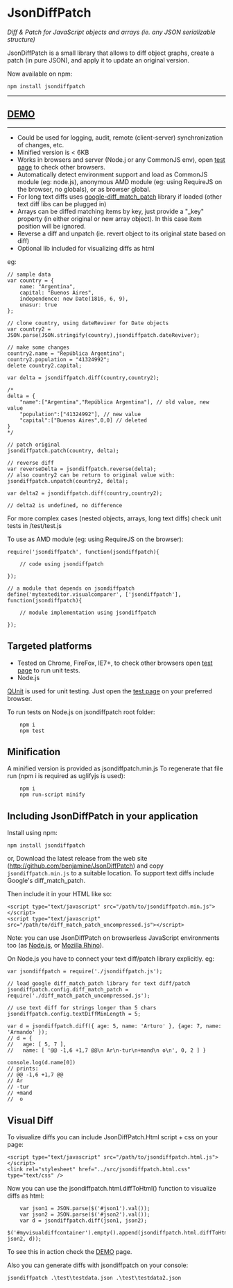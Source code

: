 JsonDiffPatch
=========

*Diff & Patch for JavaScript objects and arrays (ie. any JSON serializable structure)*

JsonDiffPatch is a small library that allows to diff object graphs, create a patch (in pure JSON), and apply it to update an original version.

Now available on npm:
```
npm install jsondiffpatch
```
-----
**[DEMO](http://benjamine.github.com/JsonDiffPatch/demo/index.htm)**
-----
-----

- Could be used for logging, audit, remote (client-server) synchronization of changes, etc.
- Minified version is < 6KB
- Works in browsers and server (Node.j or any CommonJS env), open [test page](http://benjamine.github.com/JsonDiffPatch/test/qunit.htm) to check other browsers.
- Automatically detect environment support and load as CommonJS module (eg: node.js), anonymous AMD module (eg: using RequireJS on the browser, no globals), or as browser global.
- For long text diffs uses [google-diff_match_patch](http://code.google.com/p/google-diff-match-patch/) library if loaded (other text diff libs can be plugged in)
- Arrays can be diffed matching items by key, just provide a "_key" property (in either original or new array object). In this case item position will be ignored.
- Reverse a diff and unpatch (ie. revert object to its original state based on diff)
- Optional lib included for visualizing diffs as html

eg:

	// sample data
	var country = {
		name: "Argentina",
		capital: "Buenos Aires",
		independence: new Date(1816, 6, 9),
		unasur: true
	};
  
	// clone country, using dateReviver for Date objects
	var country2 = JSON.parse(JSON.stringify(country),jsondiffpatch.dateReviver);
	 
	// make some changes
	country2.name = "República Argentina";
	country2.population = "41324992";
	delete country2.capital;
  
	var delta = jsondiffpatch.diff(country,country2);
	
	/*
	delta = {
		"name":["Argentina","República Argentina"], // old value, new value
		"population":["41324992"], // new value
		"capital":["Buenos Aires",0,0] // deleted
	}
	*/
  
	// patch original 
	jsondiffpatch.patch(country, delta);

	// reverse diff
	var reverseDelta = jsondiffpatch.reverse(delta);
	// also country2 can be return to original value with: jsondiffpatch.unpatch(country2, delta);

	var delta2 = jsondiffpatch.diff(country,country2);
	
	// delta2 is undefined, no difference

For more complex cases (nested objects, arrays, long text diffs) check unit tests in /test/test.js

To use as AMD module (eg: using RequireJS on the browser):

	require('jsondiffpatch', function(jsondiffpatch){

		// code using jsondiffpatch

	});

	// a module that depends on jsondiffpatch
	define('mytexteditor.visualcomparer', ['jsondiffpatch'], function(jsondiffpatch){

		// module implementation using jsondiffpatch

	});



Targeted platforms
----------------

* Tested on Chrome, FireFox, IE7+, to check other browsers open [test page](http://benjamine.github.com/JsonDiffPatch/test/qunit.htm) to run unit tests.
* Node.js

[QUnit](http://docs.jquery.com/Qunit) is used for unit testing. 
Just open the [test page](http://benjamine.github.com/JsonDiffPatch/test/qunit.htm) on your preferred browser. 

To run tests on Node.js on jsondiffpatch root folder:

```
	npm i
	npm test
```

Minification
----------------

A minified version is provided as jsondiffpatch.min.js
To regenerate that file run (npm i is required as uglifyjs is used):

```
	npm i
	npm run-script minify
```

Including JsonDiffPatch in your application
---------------

Install using npm:

```
npm install jsondiffpatch
```

or, Download the latest release from the web site (http://github.com/benjamine/JsonDiffPatch) and copy 
`jsondiffpatch.min.js` to a suitable location. To support text diffs include Google's diff_match_patch.

Then include it in your HTML
like so:

    <script type="text/javascript" src="/path/to/jsondiffpatch.min.js"></script>
    <script type="text/javascript" src="/path/to/diff_match_patch_uncompressed.js"></script>
	
Note: you can use JsonDiffPatch on browserless JavaScript environments too (as [Node.js](http://nodejs.org/), or [Mozilla Rhino](http://www.mozilla.org/rhino/)). 

On Node.js you have to connect your text diff/patch library explicitly. eg:

	var jsondiffpatch = require('./jsondiffpatch.js');
	
	// load google diff_match_patch library for text diff/patch 
	jsondiffpatch.config.diff_match_patch = require('./diff_match_patch_uncompressed.js');
	
	// use text diff for strings longer than 5 chars 
	jsondiffpatch.config.textDiffMinLength = 5;
	
	var d = jsondiffpatch.diff({ age: 5, name: 'Arturo' }, {age: 7, name: 'Armando' });
	// d = { 
	//   age: [ 5, 7 ],
	//   name: [ '@@ -1,6 +1,7 @@\n Ar\n-tur\n+mand\n o\n', 0, 2 ] }
	
	console.log(d.name[0])
	// prints: 
	// @@ -1,6 +1,7 @@
	// Ar
	// -tur
	// +mand
	//  o


Visual Diff
----------------

To visualize diffs you can include JsonDiffPatch.Html script + css on your page:

    <script type="text/javascript" src="/path/to/jsondiffpatch.html.js"></script>
    <link rel="stylesheet" href="../src/jsondiffpatch.html.css" type="text/css" />
Now you can use the jsondiffpatch.html.diffToHtml() function to visualize diffs as html:

```
    var json1 = JSON.parse($('#json1').val());
    var json2 = JSON.parse($('#json2').val());
    var d = jsondiffpatch.diff(json1, json2);
    $('#myvisualdiffcontainer').empty().append(jsondiffpatch.html.diffToHtml(json1, json2, d));
```

To see this in action check the [DEMO](http://benjamine.github.com/JsonDiffPatch/demo/index.htm) page.

Also you can generate diffs with jsondiffpatch on your console:

```
jsondiffpatch .\test\testdata.json .\test\testdata2.json
```
